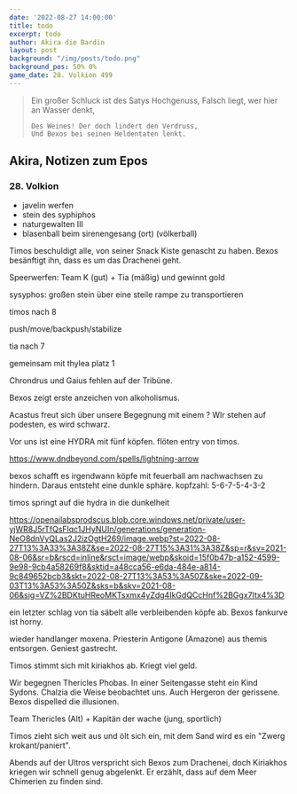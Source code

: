 ```yaml
---
date: '2022-08-27 14:00:00'
title: todo
excerpt: todo
author: Akira die Bardin
layout: post
background: "/img/posts/todo.png"
background_pos: 50% 0%
game_date: 28. Volkion 499
---
```


<div class="rhyme">
  <blockquote>
    Ein großer Schluck ist des Satys Hochgenuss,
    Falsch liegt, wer hier an Wasser denkt,
    
    Des Weines! Der doch lindert den Verdruss,
    Und Bexos bei seinen Heldentaten lenkt.
  </blockquote>
</div>

## Akira, Notizen zum Epos

### 28. Volkion

* javelin werfen
* stein des syphiphos
* naturgewalten III
* blasenball beim sirenengesang (ort) (völkerball)

Timos beschuldigt alle, von seiner Snack Kiste genascht zu haben. Bexos besänftigt ihn, dass es um das Drachenei geht.

Speerwerfen: Team K (gut) + Tia (mäßig) und gewinnt gold

sysyphos: großen stein über eine steile rampe zu transportieren

<!-- todo: timos auf dndaux mit hammock bild ergänzen -->

timos nach 8

push/move/backpush/stabilize

tia nach 7

gemeinsam mit thylea platz 1

Chrondrus und Gaius fehlen auf der Tribüne.

Bexos zeigt erste anzeichen von alkoholismus. 

Acastus freut sich über unsere Begegnung mit einem ?
WIr stehen auf podesten, es wird schwarz.

Vor uns ist eine HYDRA mit fünf köpfen. flöten entry von timos.

<dall-emage>https://www.dndbeyond.com/spells/lightning-arrow</dall-emage>

bexos schafft es irgendwann köpfe mit feuerball am nachwachsen zu hindern. Daraus entsteht eine dunkle sphäre.
kopfzahl: 5-6-7-5-4-3-2

timos springt auf die hydra in die dunkelheit

<dall-emage>https://openailabsprodscus.blob.core.windows.net/private/user-yjWR8J5rTfQsFlqc1JHyNUIn/generations/generation-NeO8dnVyQLas2J2izOgtH269/image.webp?st=2022-08-27T13%3A33%3A38Z&se=2022-08-27T15%3A31%3A38Z&sp=r&sv=2021-08-06&sr=b&rscd=inline&rsct=image/webp&skoid=15f0b47b-a152-4599-9e98-9cb4a58269f8&sktid=a48cca56-e6da-484e-a814-9c849652bcb3&skt=2022-08-27T13%3A53%3A50Z&ske=2022-09-03T13%3A53%3A50Z&sks=b&skv=2021-08-06&sig=VZ%2BDKtuHReoMKTsxmx4yZdg4IkGdQCcHnf%2BGgx7Itx4%3D</dall-emage>


ein letzter schlag von tia säbelt alle verbleibenden köpfe ab. Bexos fankurve ist horny.

wieder handlanger moxena. Priesterin Antigone (Amazone) aus themis entsorgen. Geniest gastrecht. 

Timos stimmt sich mit kiriakhos ab. Kriegt viel geld.

Wir begegnen Thericles Phobas. In einer Seitengasse steht ein Kind Sydons. Chalzia die Weise beobachtet uns. Auch Hergeron der gerissene. Bexos dispelled die illusionen.

Team Thericles (Alt) + Kapitän der wache (jung, sportlich)

Timos zieht sich weit aus und ölt sich ein, mit dem Sand wird es ein "Zwerg krokant/paniert".

Abends auf der Ultros verspricht sich Bexos zum Drachenei, doch Kiriakhos kriegen wir schnell genug abgelenkt. Er erzählt, dass auf dem Meer Chimerien zu finden sind.
